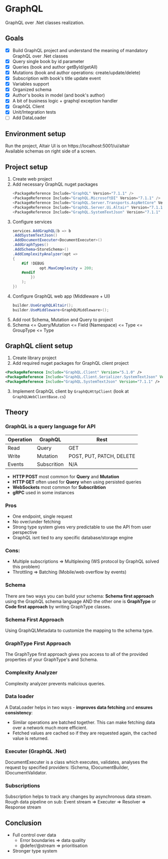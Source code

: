 # GraphQL
GraphQL over .Net classes realization.

## Goals
- [x] Build GraphQL project and understand the meaning of mandatory GraphQL over .Net classes
- [x] Query single book by id parameter
- [x] Queries (book and author getById/getAll)
- [x] Mutations (book and author operations: create/update/delete)
- [x] Subscription with book's title update event
- [x] Variables support
- [x] Organized schema
- [x] Author's books in model (and book's author)
- [x] A bit of business logic + graphql exception handler
- [x] GraphQL Client
- [x] Unit/Integration tests
- [ ] Add DataLoader

## Environment setup
Run the project, Altair UI is on https://localhost:5001/ui/altair  
Available schemas on right side of a screen.

## Project setup
1. Create web project
2. Add necessary GraphQL nuget packages
    ```csharp
    <PackageReference Include="GraphQL" Version="7.1.1" />
    <PackageReference Include="GraphQL.MicrosoftDI" Version="7.1.1" />
    <PackageReference Include="GraphQL.Server.Transports.AspNetCore" Version="7.1.1" />
    <PackageReference Include="GraphQL.Server.Ui.Altair" Version="7.1.1" />
    <PackageReference Include="GraphQL.SystemTextJson" Version="7.1.1" />
    ```
3. Configure services
    ```csharp
    services.AddGraphQL(b => b
    .AddSystemTextJson()
    .AddDocumentExecuter<DocumentExecuter>()
    .AddGraphTypes()
    .AddSchema<StoreSchema>()
    .AddComplexityAnalyzer(opt =>
    {
        #if !DEBUG
                opt.MaxComplexity = 200;
        #endif
            })
        );
    })
    ```
4. Configure GraphQL web app (Middleware + UI)
    ```csharp
    builder.UseGraphQLAltair();
    builder.UseMiddleware<GraphQLMiddleware>();
    ```
5. Add root Schema, Mutation and Query to project
6. Schema <= Query/Mutation <= Field (Namespace) <= Type <= GroupType <= Type

## GraphQL client setup
1. Create library project
2. Add required nuget packages for GraphQL client project
  ```xml
<PackageReference Include="GraphQL.Client" Version="5.1.0" />
<PackageReference Include="GraphQL.Client.Serializer.SystemTextJson" Version="5.1.0" />
<PackageReference Include="GraphQL.SystemTextJson" Version="7.1.1" />
   ```
3. Implement GraphQL client by `GraphQLHttpClient` (look at `GraphQLWebClientBase.cs`)

## Theory
### GraphQL is a query language for API
Operation  | GraphQL     | Rest
  ---- |-------------| ------------- 
Read  | Query       | GET
Write  | Mutation    | POST, PUT, PATCH, DELETE
Events  | Subscrition | N/A


- **HTTP POST** most common for **Query** and **Mutation**
- **HTTP GET** often used for **Query** when using persisted queries
- **WebSockets** most common for **Subscribtion**
- **gRPC** used in some instances

### Pros
- One endpoint, single request
- No over/under fetching
- Strong type system gives very predictable to use the API from user perspective
- GraphQL isnt tied to any specific database/storage engine

### Cons:
- Multiple subscriptions => Multiplexing (WS protocol by GraphQL solved this problem)
- Throttling => Batching (Mobile/web overflow by events)

### Schema
There are two ways you can build your schema: **Schema first approach** using the GraphQL schema language AND the other one is **GraphType** or **Code first approach** by writing GraphType classes.

### Schema First Approach
Using GraphQLMetadata to customize the mapping to the schema type.

### GraphType First Approach
The GraphType first approach gives you access to all of the provided properties of your GraphType's and Schema.

### Complexity Analyzer
Complexity analyzer prevents malicious queries.

### Data loader
A DataLoader helps in two ways - **improves data fetching** and **ensures consistency**:
- Similar operations are batched together. This can make fetching data over a network much more efficient.
- Fetched values are cached so if they are requested again, the cached value is returned.

### Executer (GraphQL .Net)
DocumentExecuter is a class which executes, validates, analyses the request by specified providers: ISchema, IDocumentBuilder, IDocumentValidator.

### Subscriptions
Subscription helps to track any changes by asynchronous data stream.  
Rough data pipeline on sub: Event stream => Executer => Resolver => Response stream

## Conclusion
- Full control over data
  - Error boundaries => data quality
  - @defer/@stream => prioritisation
- Stronger type system